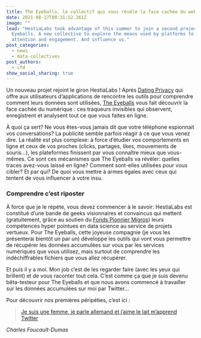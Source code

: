 ```yaml
---
title: The Eyeballs, le collectif qui vous révéle la face cachée du web
date: 2021-08-17T08:31:52.261Z
image: ""
lead: "HestiaLabs took advantage of this summer to join a second project: The
  Eyeballs. A new collective to explore the means used by platforms to get our
  attention and engagement. And influence us."
post_categories:
  - news
  - data-collectives
post_authors:
  - cfd
show_social_sharing: true
---
```

Un nouveau projet rejoint le giron HestiaLabs ! Après [Dating Privacy](https://dating-privacy.hestialabs.org/) qui offre aux utilisateurs d’applications de rencontre les outils pour comprendre comment leurs données sont utilisées, [The Eyeballs](https://eyeballs.hestialabs.org/) vous fait découvrir la face cachée du numérique : ces traqueurs invisibles qui observent, enregistrent et analysent tout ce que vous faites en ligne.

À quoi ça sert? Ne vous êtes-vous jamais dit que votre téléphone espionnait vos conversations? La publicité semble parfois réagir à ce que vous venez dire. La réalité est plus complexe: à force d’étudier vos comportements en ligne et ceux de vos proches (clicks, partages, likes, mouvements de souris…), les plateformes finissent par vous connaître mieux que vous-mêmes. Ce sont ces mécanismes que The Eyeballs va révéler: quelles traces avez-vous laissé en ligne? Comment sont-elles utilisées pour vous cibler? Et par qui? De quoi vous mettre à armes égales avec ceux qui tentent de vous influencer à votre insu.

### Comprendre c’est riposter

À force que je le répète, vous devez commencer à le savoir: HestiaLabs est constitué d’une bande de geeks visionnaires et convaincus qui mettent (gratuitement, grâce au soutien du [Fonds Pionnier Migros](https://www.migros-pionierfonds.ch/fr/pionniers/hestialabs)) leurs compétences hyper pointues en data science au service de projets vertueux. Pour The Eyeballs, cette joyeuse compagnie (je vous les présenterai bientôt un par un) développe les outils qui vont vous permettre de récupérer les données accumulées sur vous par les services numériques que vous utilisez, mais surtout de comprendre les indéchiffrables fichiers que vous allez récupérer.

Et puis il y a moi. Mon job c’est de les regarder faire (avec les yeux qui brillent) et de vous raconter tout cela. C’est comme ça que je suis devenu bêta-testeur pour The Eyeballs et que nous avons commencé à travailler sur les données accumulées sur moi par Twitter…

Pour découvrir nos premières péripéties, c’est ici :

> [Je suis une femme, je parle allemand et j’aime le lait m’apprend Twitter](https://eyeballs.hestialabs.org/fr/blog/editorial/the-twitter-experience-first-episode/)

*Charles Foucault-Dumas*